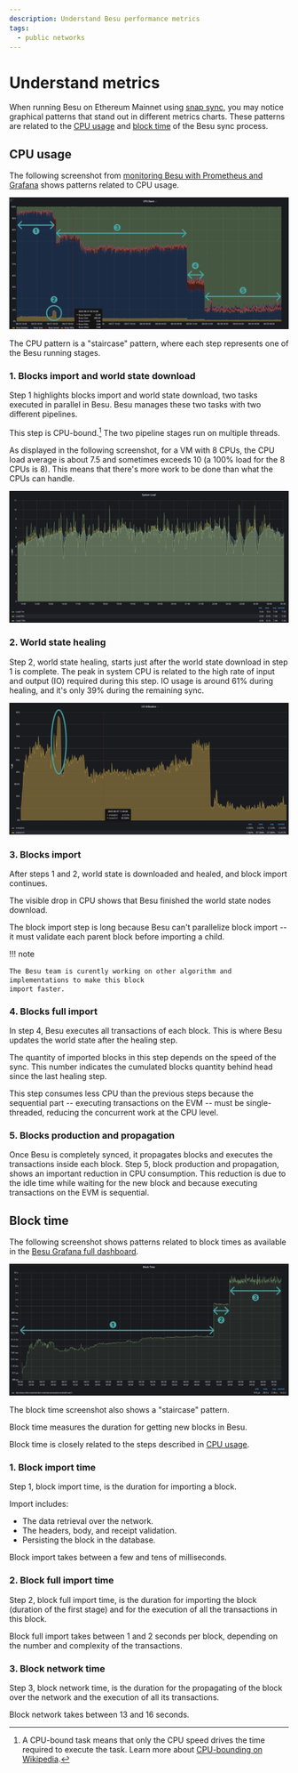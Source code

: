```yaml
---
description: Understand Besu performance metrics
tags:
  - public networks
---
```


# Understand metrics

When running Besu on Ethereum Mainnet using [snap sync](../connect/sync-node.md#snap-synchronization),
you may notice graphical patterns that stand out in different metrics charts.
These patterns are related to the [CPU usage](#cpu-usage) and [block time](#block-time) of the Besu
sync process.

## CPU usage

The following screenshot from [monitoring Besu with Prometheus and Grafana] shows patterns related
to CPU usage.

![CPU Grafana Besu dashboard patterns screenshot](../../../images/besu-cpu-pattern-during-sync.png)

The CPU pattern is a "staircase" pattern, where each step represents one of the Besu running stages.

### 1. Blocks import and world state download

Step 1 highlights blocks import and world state download, two tasks executed in parallel in Besu.
Besu manages these two tasks with two different pipelines.

This step is CPU-bound.[^1]
The two pipeline stages run on multiple threads.

As displayed in the following screenshot, for a VM with 8 CPUs, the CPU load average is about 7.5
and sometimes exceeds 10 (a 100% load for the 8 CPUs is 8).
This means that there's more work to be done than what the CPUs can handle.

![System load metrics screenshot](../../../images/system-load.png)

### 2. World state healing

Step 2, world state healing, starts just after the world state download in step 1 is complete.
The peak in system CPU is related to the high rate of input and output (IO) required during this step.
IO usage is around 61% during healing, and it's only 39% during the remaining sync.

![IO utilization metrics screenshot](../../../images/io-utilization.png)

### 3. Blocks import

After steps 1 and 2, world state is downloaded and healed, and block import continues.

The visible drop in CPU shows that Besu finished the world state nodes download.

The block import step is long because Besu can't parallelize block import -- it must validate each
parent block before importing a child.

!!! note

    The Besu team is curently working on other algorithm and implementations to make this block
    import faster.

### 4. Blocks full import

In step 4, Besu executes all transactions of each block.
This is where Besu updates the world state after the healing step.

The quantity of imported blocks in this step depends on the speed of the sync.
This number indicates the cumulated blocks quantity behind head since the last healing step.

This step consumes less CPU than the previous steps because the sequential part
-- executing transactions on the EVM -- must be single-threaded,
reducing the concurrent work at the CPU level.

### 5. Blocks production and propagation

Once Besu is completely synced, it propagates blocks and executes the transactions inside each block.
Step 5, block production and propagation, shows an important reduction in CPU consumption.
This reduction is due to the idle time while waiting for the new block and because executing
transactions on the EVM is sequential.

## Block time

The following screenshot shows patterns related to block times as available in the
[Besu Grafana full dashboard](https://grafana.com/grafana/dashboards/16455-besu-full/).

![Block time Grafana Besu dashboard patterns screenshot](../../../images/block-time.png)

The block time screenshot also shows a "staircase" pattern.

Block time measures the duration for getting new blocks in Besu.

Block time is closely related to the steps described in [CPU usage](#cpu-usage).

### 1. Block import time

Step 1, block import time, is the duration for importing a block.

Import includes:

- The data retrieval over the network.
- The headers, body, and receipt validation.
- Persisting the block in the database.

Block import takes between a few and tens of milliseconds.

### 2. Block full import time

Step 2, block full import time, is the duration for importing the block
(duration of the first stage) and for the execution of all the transactions in this block.

Block full import takes between 1 and 2 seconds per block, depending on the number and complexity
of the transactions.

### 3. Block network time

Step 3, block network time, is the duration for the propagating of the block over the network and
the execution of all its transactions.

Block network takes between 13 and 16 seconds.

<!--links-->

[monitoring Besu with Prometheus and Grafana]: ../../../private-networks/tutorials/quickstart.md#monitor-nodes-with-prometheus-and-grafana

[^1]: A CPU-bound task means that only the CPU speed drives the time required to execute the task.
Learn more about [CPU-bounding on Wikipedia](https://en.wikipedia.org/wiki/CPU-bound).
